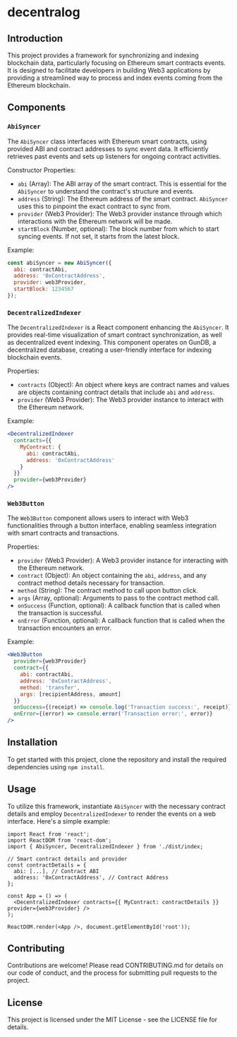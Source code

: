 # decentralog

## Introduction

This project provides a framework for synchronizing and indexing blockchain data, particularly focusing on Ethereum smart contracts events. It is designed to facilitate developers in building Web3 applications by providing a streamlined way to process and index events coming from the Ethereum blockchain.

## Components

### `AbiSyncer`

The `AbiSyncer` class interfaces with Ethereum smart contracts, using provided ABI and contract addresses to sync event data. It efficiently retrieves past events and sets up listeners for ongoing contract activities.

Constructor Properties:

- `abi` (Array): The ABI array of the smart contract. This is essential for the `AbiSyncer` to understand the contract's structure and events.
- `address` (String): The Ethereum address of the smart contract. `AbiSyncer` uses this to pinpoint the exact contract to sync from.
- `provider` (Web3 Provider): The Web3 provider instance through which interactions with the Ethereum network will be made.
- `startBlock` (Number, optional): The block number from which to start syncing events. If not set, it starts from the latest block.

Example:

```javascript
const abiSyncer = new AbiSyncer({
  abi: contractAbi,
  address: '0xContractAddress',
  provider: web3Provider,
  startBlock: 1234567
});
```

### `DecentralizedIndexer`

The `DecentralizedIndexer` is a React component enhancing the `AbiSyncer`. It provides real-time visualization of smart contract synchronization, as well as decentralized event indexing. This component operates on GunDB, a decentralized database, creating a user-friendly interface for indexing blockchain events.

Properties:

- `contracts` (Object): An object where keys are contract names and values are objects containing contract details that include `abi` and `address`.
- `provider` (Web3 Provider): The Web3 provider instance to interact with the Ethereum network.

Example:

```jsx
<DecentralizedIndexer
  contracts={{
    MyContract: {
      abi: contractAbi,
      address: '0xContractAddress'
    }
  }}
  provider={web3Provider}
/>
```

### `Web3Button`

The `Web3Button` component allows users to interact with Web3 functionalities through a button interface, enabling seamless integration with smart contracts and transactions.

Properties:

- `provider` (Web3 Provider): A Web3 provider instance for interacting with the Ethereum network.
- `contract` (Object): An object containing the `abi`, `address`, and any contract method details necessary for transaction.
- `method` (String): The contract method to call upon button click.
- `args` (Array, optional): Arguments to pass to the contract method call.
- `onSuccess` (Function, optional): A callback function that is called when the transaction is successful.
- `onError` (Function, optional): A callback function that is called when the transaction encounters an error.

Example:

```jsx
<Web3Button
  provider={web3Provider}
  contract={{
    abi: contractAbi,
    address: '0xContractAddress',
    method: 'transfer',
    args: [recipientAddress, amount]
  }}
  onSuccess={(receipt) => console.log('Transaction success:', receipt)}
  onError={(error) => console.error('Transaction error:', error)}
/>
```

## Installation

To get started with this project, clone the repository and install the required dependencies using `npm install`.

## Usage

To utilize this framework, instantiate `AbiSyncer` with the necessary contract details and employ `DecentralizedIndexer` to render the events on a web interface. Here's a simple example:

```tsx
import React from 'react';
import ReactDOM from 'react-dom';
import { AbiSyncer, DecentralizedIndexer } from './dist/index;

// Smart contract details and provider
const contractDetails = {
  abi: [...], // Contract ABI
  address: '0xContractAddress', // Contract Address
};

const App = () => (
  <DecentralizedIndexer contracts={{ MyContract: contractDetails }} provider={web3Provider} />
);

ReactDOM.render(<App />, document.getElementById('root'));
```

## Contributing

Contributions are welcome! Please read CONTRIBUTING.md for details on our code of conduct, and the process for submitting pull requests to the project.

## License

This project is licensed under the MIT License - see the LICENSE file for details.
